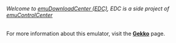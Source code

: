 ###### Welcome to [emuDownloadCenter (EDC)](https://github.com/PhoenixInteractiveNL/emuDownloadCenter/wiki/), EDC is a side project of [emuControlCenter](https://github.com/PhoenixInteractiveNL/emuControlCenter/wiki/)

For more information about this emulator, visit the [**Gekko**](https://github.com/PhoenixInteractiveNL/emuDownloadCenter/wiki/Emulator-gekko#menu) page.
